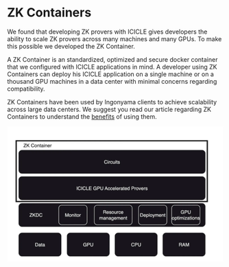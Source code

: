# ZK Containers

We found that developing ZK provers with ICICLE gives developers the ability to scale ZK provers across many machines and many GPUs. To make this possible we developed the ZK Container.

A ZK Container is an standardized, optimized and secure docker container that we configured with ICICLE applications in mind. A developer using ZK Containers can deploy his ICICLE application on a single machine or on a thousand GPU machines in a data center with minimal concerns regarding compatibility.

ZK Containers have been used by Ingonyama clients to achieve scalability across large data centers.
We suggest you read our article regarding ZK Containers to understand the [benefits](https://medium.com/@ingonyama/product-announcement-zk-containers-0e2a1f2d0a2b) of using them.


![ZK Containers inside a ZK data center](../static/img/architecture-zkcontainer.png)
